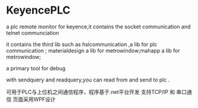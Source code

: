 # KeyencePLC
a plc remote monitor for keyence,it contains the socket communication and telnet communciation

it contains the third lib such as hslcommunication ,a lib for plc communication ; materialdesign a lib for metrowindow;mahapp a lib for metrowindow;

a primary tool for debug 

with sendquery and readquery,you can read from and send to plc .
 
可用于PLC与上位机之间通信程序，程序基于.net平台开发
支持TCP/IP 和 串口通信
页面采用WPF设计

